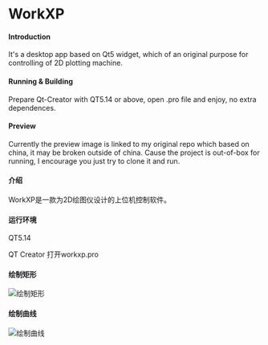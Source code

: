 # WorkXP

#### Introduction
It's a desktop app based on Qt5 widget, which of an original purpose for controlling of 2D plotting machine.

#### Running & Building
Prepare Qt-Creator with QT5.14 or above, open .pro file and enjoy, no extra dependences.

#### Preview
Currently the preview image is linked to my original repo which based on china, it may be broken outside of china. 
Cause the project is out-of-box for running, I encourage you just try to clone it and run.


#### 介绍
WorkXP是一款为2D绘图仪设计的上位机控制软件。

#### 运行环境
QT5.14

QT Creator 打开workxp.pro

#### 绘制矩形
![绘制矩形](https://images.gitee.com/uploads/images/2020/0629/214748_5e6eccd6_1789340.gif "workxp_1.gif")

#### 绘制曲线
![绘制曲线](https://images.gitee.com/uploads/images/2020/0629/214858_55d5c6e2_1789340.gif "workxp_2.gif")



